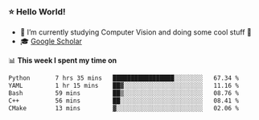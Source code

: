 ### ⭐️ Hello World!

<!--
**hologerry/hologerry** is a ✨ _special_ ✨ repository because its `README.md` (this file) appears on your GitHub profile.

Here are some ideas to get you started:

- 🔭 I’m currently working and studying on Computer Vision
- 🌱 I’m currently learning at Peking University
- 💬 Ask me about 
- 📫 How to reach me: E-mail
- 😄 Pronouns: he/his
- ⚡ Fun fact: Music is the Power
-->


- 🔭 I’m currently studying Computer Vision and doing some cool stuff 🤖
- 🎓 [Google Scholar](https://scholar.google.com/citations?user=3ykqW9wAAAAJ&hl=en)


📊 **This week I spent my time on**

<!--START_SECTION:waka-->

```txt
Python       7 hrs 35 mins   █████████████████░░░░░░░░   67.34 %
YAML         1 hr 15 mins    ██▓░░░░░░░░░░░░░░░░░░░░░░   11.16 %
Bash         59 mins         ██▒░░░░░░░░░░░░░░░░░░░░░░   08.76 %
C++          56 mins         ██░░░░░░░░░░░░░░░░░░░░░░░   08.41 %
CMake        13 mins         ▓░░░░░░░░░░░░░░░░░░░░░░░░   02.06 %
```

<!--END_SECTION:waka-->
